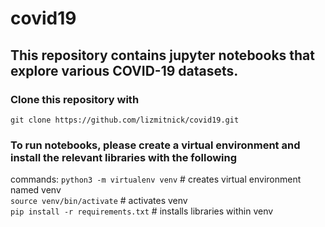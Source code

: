 # covid19

## This repository contains jupyter notebooks that explore various COVID-19 datasets.

### Clone this repository with  
`git clone https://github.com/lizmitnick/covid19.git`  


### To run notebooks, please create a virtual environment and install the relevant libraries with the following
commands:
`python3 -m virtualenv venv`  # creates virtual environment named venv  
`source venv/bin/activate`  # activates venv  
`pip install -r requirements.txt`  # installs libraries within venv  
